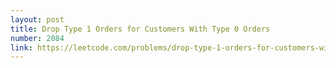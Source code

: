 ```yaml
---
layout: post
title: Drop Type 1 Orders for Customers With Type 0 Orders
number: 2084
link: https://leetcode.com/problems/drop-type-1-orders-for-customers-with-type-0-orders
---
```

